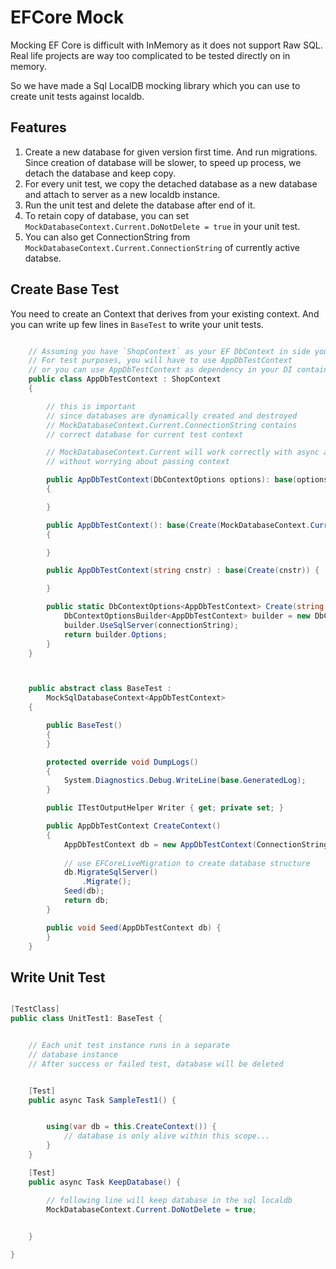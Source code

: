 # EFCore Mock

Mocking EF Core is difficult with InMemory as it does not support Raw SQL. Real life projects are way too complicated to be tested directly on in memory.

So we have made a Sql LocalDB mocking library which you can use to create unit tests against localdb.

## Features

1. Create a new database for given version first time. And run migrations. Since creation of database will be slower, to speed up process, we detach the database and keep copy.
2. For every unit test, we copy the detached database as a new database and attach to server as a new localdb instance.
3. Run the unit test and delete the database after end of it.
4. To retain copy of database, you can set `MockDatabaseContext.Current.DoNotDelete = true` in your unit test.
5. You can also get ConnectionString from `MockDatabaseContext.Current.ConnectionString` of currently active databse.


## Create Base Test

You need to create an Context that derives from your existing context. And you can write up few lines in `BaseTest` to write your unit tests.

```c#

    // Assuming you have `ShopContext` as your EF DbContext in side your actual application project
    // For test purposes, you will have to use AppDbTestContext 
    // or you can use AppDbTestContext as dependency in your DI container
    public class AppDbTestContext : ShopContext
    {

        // this is important
        // since databases are dynamically created and destroyed
        // MockDatabaseContext.Current.ConnectionString contains 
        // correct database for current test context

        // MockDatabaseContext.Current will work correctly with async await
        // without worrying about passing context

        public AppDbTestContext(DbContextOptions options): base(options)
        {

        }

        public AppDbTestContext(): base(Create(MockDatabaseContext.Current.ConnectionString))
        {

        }

        public AppDbTestContext(string cnstr) : base(Create(cnstr)) {

        }

        public static DbContextOptions<AppDbTestContext> Create(string connectionString) {
            DbContextOptionsBuilder<AppDbTestContext> builder = new DbContextOptionsBuilder<AppDbTestContext>();
            builder.UseSqlServer(connectionString);
            return builder.Options;
        }
    }



    public abstract class BaseTest : 
        MockSqlDatabaseContext<AppDbTestContext>
    {

        public BaseTest()
        {
        }

        protected override void DumpLogs()
        {
            System.Diagnostics.Debug.WriteLine(base.GeneratedLog);
        }

        public ITestOutputHelper Writer { get; private set; }

        public AppDbTestContext CreateContext()
        {
            AppDbTestContext db = new AppDbTestContext(ConnectionString);
            
            // use EFCoreLiveMigration to create database structure
            db.MigrateSqlServer()
                .Migrate();
            Seed(db);
            return db;
        }

        public void Seed(AppDbTestContext db) {
        }
    }

```

## Write Unit Test

```c#

[TestClass]
public class UnitTest1: BaseTest {


    // Each unit test instance runs in a separate
    // database instance
    // After success or failed test, database will be deleted


    [Test]
    public async Task SampleTest1() {


        using(var db = this.CreateContext()) {
            // database is only alive within this scope...
        }
    }

    [Test]
    public async Task KeepDatabase() {

        // following line will keep database in the sql localdb
        MockDatabaseContext.Current.DoNotDelete = true;

        
    }

}


```